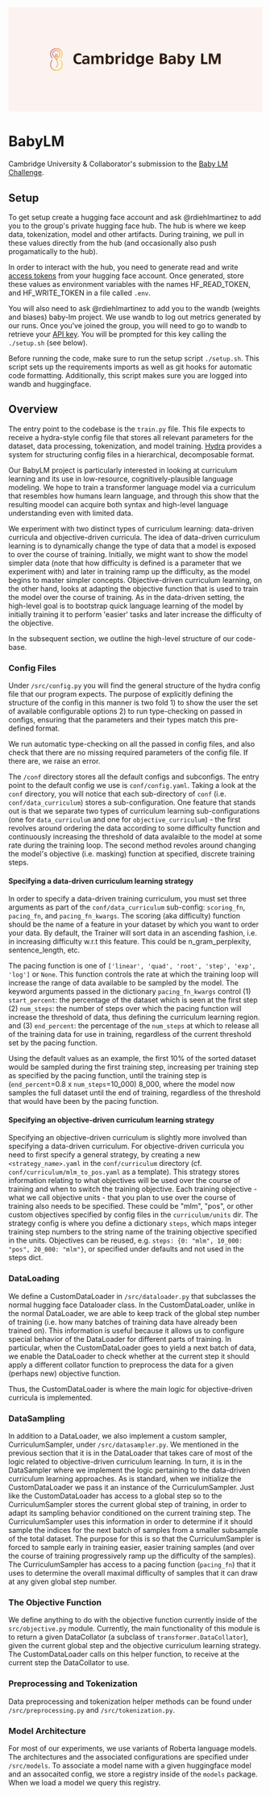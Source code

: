 ![cover-banner](./misc/cover.png)
# BabyLM

Cambridge University & Collaborator's submission to the [Baby LM Challenge](https://babylm.github.io/). 

## Setup 

To get setup create a hugging face account and ask @rdiehlmartinez to add you to the group's private hugging face hub. The hub is where we keep data, tokenization, model and other artifacts. During training, we pull in these values directly from the hub (and occasionally also push progamatically to the hub). 

In order to interact with the hub, you need to generate read and write [access tokens](https://huggingface.co/docs/hub/security-tokens) from your hugging face account. Once generated, store these values as environment variables with the names HF_READ_TOKEN, and HF_WRITE_TOKEN in a file called `.env`.

You will also need to ask @rdiehlmartinez to add you to the wandb (weights and biases) baby-lm project. We use wandb to log out metrics generated by our runs. Once you've joined the group, you will need to go to wandb to retrieve your [API key](https://wandb.ai/authorize). You will be prompted for this key calling the `./setup.sh` (see below).

Before running the code, make sure to run the setup script `./setup.sh`. This script sets up the requirements imports as well as git hooks for automatic code formatting. Additionally, this script makes sure you are logged into wandb and huggingface.

## Overview 

The entry point to the codebase is the `train.py` file. This file expects to receive a hydra-style config file that stores all relevant parameters for the dataset, data processing, tokenization, and model training. [Hydra](https://hydra.cc/docs/tutorials/structured_config/intro/) provides a system for structuring config files in a hierarchical, decomposable format.

Our BabyLM project is particularly interested in looking at curriculum learning and its use in low-resource, cognitively-plausible language modeling. We hope to train a transformer language model via a curriculum that resembles how humans learn language, and through this show that the resulting moodel can acquire both syntax and high-level language understanding even with limited data. 

We experiment with two distinct types of curriculum learning: data-driven curricula and objective-driven curricula. The idea of data-driven curriculum learning is to dynamically change the type of data that a model is exposed to over the course of training. Initially, we might want to show the model simpler data (note that how difficulty is defined is a parameter that we experiment with) and later in training ramp up the difficulty, as the model begins to master simpler concepts. Objective-driven curriculum learning, on the other hand, looks at adapting the objective function that is used to train the model over the course of training. As in the data-driven setting, the high-level goal is to bootstrap quick language learning of the model by initially training it to perform 'easier' tasks and later increase the difficulty of the objective. 

In the subsequent section, we outline the high-level structure of our code-base. 

### Config Files
Under `/src/config.py` you will find the general structure of the hydra config file that our program expects. The purpose of explicitly defining the structure of the config in this manner is two fold 1) to show the user the set of available configurable options 2) to run type-checking on passed in configs, ensuring that the parameters and their types match this pre-defined format. 

We run automatic type-checking on all the passed in config files, and also check that there are no missing required parameters of the config file. If there are, we raise an error.

The `/conf` directory stores all the default configs and subconfigs. The entry point to the default config we use is `conf/config.yaml`. Taking a look at the `conf` directory, you will notice that each sub-directory of `conf` (i.e. `conf/data_curriculum`) stores a sub-configuration. One feature that stands out is that we separate two types of curriculum learning sub-configurations (one for `data_curriculum` and one for `objective_curriculum`) -  the first revolves around ordering the data according to some difficulty function and continuously increasing the threshold of data avalaible to the model at some rate during the training loop. The second method revoles around changing the model's objective (i.e. masking) function at specified, discrete training steps.

#### Specifying a data-driven curriculum learning strategy 
In order to specify a data-driven training curriculum, you must set three arguments as part of the `conf/data_curriculum` sub-config: `scoring_fn`, `pacing_fn`, and `pacing_fn_kwargs`. The scoring (aka difficulty) function should be the name of a feature in your dataset by which you want to order your data. By default, the Trainer will sort data in an ascending fashion, i.e. in increasing difficulty w.r.t this feature. This could be n_gram_perplexity, sentence_length, etc. 

The pacing function is one of `['linear', 'quad', 'root', 'step', 'exp', 'log']` or `None`. This function controls the rate at which the training loop will increase the range of data available to be sampled by the model. The keyword arguments passed in the dictionary `pacing_fn_kwargs` control (1) `start_percent`: the percentage of the dataset which is seen at the first step (2) `num_steps`: the number of steps over which the pacing function will increase the threshold of data, thus defining the curriculum learning region. and (3) `end_percent`: the percentage of the `num_steps` at which to release all of the training data for use in training, regardless of the current threshold set by the pacing function. 

Using the default values as an example, the first 10% of the sorted dataset would be sampled during the first training step, increasing per training step as specified by the pacing function, until the training step is (`end_percent`=0.8 x `num_steps`=10_000) 8_000, where the model now samples the full dataset until the end of training, regardless of the threshold that would have been by the pacing function.

#### Specifying an objective-driven curriculum learning strategy 
Specifying an objective-driven curriculum is slightly more involved than specifying a data-driven curriculum. For objective-driven curricula you need to first specify a general strategy, by creating a new `<strategy_name>.yaml` in the `conf/curriculum` directory (cf. `conf/curriculum/mlm_to_pos.yaml` as a template). This strategy stores information relating to what objectives will be used over the course of training and when to switch the training objective. Each training objective - what we call objective units - that you plan to use over the course of training also needs to be specified. These could be "mlm", "pos", or other custom objectives specified by config files in the `curriculum/units` dir. The strategy config is where you define a dictionary `steps`, which maps integer training step numbers to the string name of the training objective specified in the units. Objectives can be reused, e.g. ```steps: {0: "mlm", 10_000: "pos", 20_000: "mlm"}```, or specified under defaults and not used in the steps dict. 

### DataLoading 

We define a CustomDataLoader in `/src/dataloader.py` that subclasses the normal hugging face Dataloader class. In the CustomDataLoader, unlike in the normal DataLoader, we are able to keep track of the global step number of training (i.e. how many batches of training data have already been trained on). This information is useful because it allows us to configure special behavior of the DataLoader for different parts of training. In particular, when the CustomDataLoader goes to yield a next batch of data, we enable the DataLoader to check whether at the current step it should apply a different collator function to preprocess the data for a given (perhaps new) objective function. 

Thus, the CustomDataLoader is where the main logic for objective-driven curricula is implemented.  

### DataSampling 

In addition to a DataLoader, we also implement a custom sampler, CurriculumSampler, under `/src/datasampler.py`. We mentioned in the previous section that it is in the DataLoader that takes care of most of the logic related to objective-driven curriculum learning. In turn, it is in the DataSampler where we implement the logic pertaining to the data-driven curriculum learning approaches. As is standard, when we initialize the CustomDataLoader we pass it an instance of the CurriculumSampler. Just like the CustomDataLoader has access to a global step so to the CurriculumSampler stores the current global step of training, in order to adapt its sampling behavior conditioned on the current training step. The CurriculumSampler uses this information in order to determine if it should sample the indices for the next batch of samples from a smaller subsample of the total dataset. The purpose for this is so that the CurriculumSampler is forced to sample early in training easier, easier training samples (and over the course of training progressively ramp up the difficulty of the samples). The CurriculumSampler has access to a pacing function (`pacing_fn`) that it uses to determine the overall maximal difficulty of samples that it can draw at any given global step number.

### The Objective Function 

We define anything to do with the objective function currently inside of the `src/objective.py` module. Currently, the main functionality of this module is to return a given DataCollator (a subclass of `transformer.DataCollator`), given the current global step and the objective curriculum learning strategy. The CustomDataLoader calls on this helper function, to receive at the current step the DataCollator to use. 

### Preprocessing and Tokenization

Data preprocessing and tokenization helper methods can be found under `/src/preprocessing.py` and `/src/tokenization.py`. 

### Model Architecture 

For most of our experiments, we use variants of Roberta language models. The architectures and the associated configurations are specified under `/src/models`. To associate a model name with a given huggingface model and an assocaited config, we store a registry inside of the `models` package. When we load a model we query this registry. 
